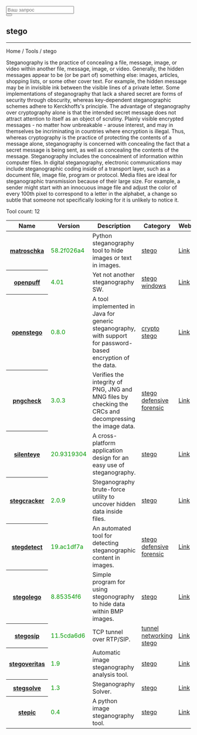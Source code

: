 <div class="col-lg-12">
   <form role="search" class="visible-xs">
      <div class="form-group">
         <div class="input-group">
            <input type="search" class="form-control input-lg" placeholder="Ваш запрос">
            <div class="input-group-btn">
               <button class="btn btn-default btn-lg" type="submit"><i class="glyphicon glyphicon-search"></i></button>
            </div>
         </div>
      </div>
   </form>
   <h2>stego</h2>
   <hr>
   <div class="panel panel-default">
      <div class="panel-heading">Home / Tools / stego</div>
      <div class="panel-body">
         <p>Steganography is the practice of concealing a file, message, image, or video within another file, message, image, or video. Generally, the hidden messages appear to be (or be part of) something else: images, articles, shopping lists, or some other cover text. For example, the hidden message may be in invisible ink between the visible lines of a private letter. Some implementations of steganography that lack a shared secret are forms of security through obscurity, whereas key-dependent steganographic schemes adhere to Kerckhoffs's principle. The advantage of steganography over cryptography alone is that the intended secret message does not attract attention to itself as an object of scrutiny. Plainly visible encrypted messages - no matter how unbreakable - arouse interest, and may in themselves be incriminating in countries where encryption is illegal. Thus, whereas cryptography is the practice of protecting the contents of a message alone, steganography is concerned with concealing the fact that a secret message is being sent, as well as concealing the contents of the message. Steganography includes the concealment of information within computer files. In digital steganography, electronic communications may include steganographic coding inside of a transport layer, such as a document file, image file, program or protocol. Media files are ideal for steganographic transmission because of their large size. For example, a sender might start with an innocuous image file and adjust the color of every 100th pixel to correspond to a letter in the alphabet, a change so subtle that someone not specifically looking for it is unlikely to notice it.</p>
         <p>Tool count: 12</p>
      </div>
      <table class="table">
         <thead>
            <tr>
               <th>Name</th>
               <th>Version</th>
               <th>Description</th>
               <th>Category</th>
               <th>Website</th>
            </tr>
         </thead>
         <tbody>
            <tr>
               <th scope="row"><a href="?tool=803">matroschka</a><a></a></th>
               <td><span style="color:#090">58.2f026a4</span></td>
               <td>Python steganography tool to hide images or text in images.</td>
               <td> <a href="?category=stego">stego </a> </td>
               <td> <a href="https://github.com/fgrimme/Matroschka" target="_blank"> Link </a> </td>
            </tr>
            <tr>
               <th scope="row"><a href="?tool=2140">openpuff</a><a></a></th>
               <td><span style="color:#090">4.01</span></td>
               <td>Yet not another steganography SW.</td>
               <td> <a href="?category=stego">stego </a><a href="?category=windows">windows </a> </td>
               <td> <a href="https://embeddedsw.net/OpenPuff_Steganography_Home.html" target="_blank"> Link </a> </td>
            </tr>
            <tr>
               <th scope="row"><a href="?tool=953">openstego</a><a></a></th>
               <td><span style="color:#090">0.8.0</span></td>
               <td>A tool implemented in Java for generic steganography, with support for password-based encryption of the data.</td>
               <td> <a href="?category=crypto">crypto </a><a href="?category=stego">stego </a> </td>
               <td> <a href="http://www.openstego.com/" target="_blank"> Link </a> </td>
            </tr>
            <tr>
               <th scope="row"><a href="?tool=1052">pngcheck</a><a></a></th>
               <td><span style="color:#090">3.0.3</span></td>
               <td>Verifies the integrity of PNG, JNG and MNG files by checking the CRCs and decompressing the image data.</td>
               <td> <a href="?category=stego">stego </a><a href="?category=defensive">defensive </a><a href="?category=forensic">forensic </a> </td>
               <td> <a href="http://www.libpng.org/pub/png/apps/pngcheck.html" target="_blank"> Link </a> </td>
            </tr>
            <tr>
               <th scope="row"><a href="?tool=1880">silenteye</a><a></a></th>
               <td><span style="color:#090">20.9319304</span></td>
               <td>A cross-platform application design for an easy use of steganography.</td>
               <td> <a href="?category=stego">stego </a> </td>
               <td> <a href="https://github.com/achorein/silenteye/" target="_blank"> Link </a> </td>
            </tr>
            <tr>
               <th scope="row"><a href="?tool=2509">stegcracker</a><a></a></th>
               <td><span style="color:#090">2.0.9</span></td>
               <td>Steganography brute-force utility to uncover hidden data inside files.</td>
               <td> <a href="?category=stego">stego </a> </td>
               <td> <a href="https://github.com/Paradoxis/StegCracker" target="_blank"> Link </a> </td>
            </tr>
            <tr>
               <th scope="row"><a href="?tool=1869">stegdetect</a><a></a></th>
               <td><span style="color:#090">19.ac1df7a</span></td>
               <td>An automated tool for detecting steganographic content in images.</td>
               <td> <a href="?category=stego">stego </a><a href="?category=defensive">defensive </a><a href="?category=forensic">forensic </a> </td>
               <td> <a href="https://github.com/redNixon/stegdetect" target="_blank"> Link </a> </td>
            </tr>
            <tr>
               <th scope="row"><a href="?tool=1366">stegolego</a><a></a></th>
               <td><span style="color:#090">8.85354f6</span></td>
               <td>Simple program for using stegonography to hide data within BMP images.</td>
               <td> <a href="?category=stego">stego </a> </td>
               <td> <a href="https://github.com/razc411/StegoLeggo" target="_blank"> Link </a> </td>
            </tr>
            <tr>
               <th scope="row"><a href="?tool=1367">stegosip</a><a></a></th>
               <td><span style="color:#090">11.5cda6d6</span></td>
               <td>TCP tunnel over RTP/SIP.</td>
               <td> <a href="?category=tunnel">tunnel </a><a href="?category=networking">networking </a><a href="?category=stego">stego </a> </td>
               <td> <a href="https://github.com/epinna/Stegosip" target="_blank"> Link </a> </td>
            </tr>
            <tr>
               <th scope="row"><a href="?tool=2218">stegoveritas</a><a></a></th>
               <td><span style="color:#090">1.9</span></td>
               <td>Automatic image steganography analysis tool.</td>
               <td> <a href="?category=stego">stego </a> </td>
               <td> <a href="https://github.com/bannsec/stegoVeritas/" target="_blank"> Link </a> </td>
            </tr>
            <tr>
               <th scope="row"><a href="?tool=1762">stegsolve</a><a></a></th>
               <td><span style="color:#090">1.3</span></td>
               <td>Steganography Solver.</td>
               <td> <a href="?category=stego">stego </a> </td>
               <td> <a href="https://github.com/zardus/ctf-tools/blob/master/stegsolve/install" target="_blank"> Link </a> </td>
            </tr>
            <tr>
               <th scope="row"><a href="?tool=1369">stepic</a><a></a></th>
               <td><span style="color:#090">0.4</span></td>
               <td>A python image steganography tool.</td>
               <td> <a href="?category=stego">stego </a> </td>
               <td> <a href="http://domnit.org/stepic/doc/" target="_blank"> Link </a> </td>
            </tr>
         </tbody>
      </table>
   </div>
</div>
